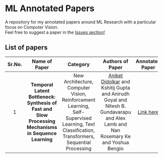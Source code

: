 # ML Annotated Papers

A repository for my annotated papers around ML Research with a particular focus on Computer Vision.  
Feel free to suggest a paper in the [Issues section!](https://github.com/suvadityamuk/ML-Annotated-Papers/issues)

## List of papers

| Sr.No. | Name of Paper | Category | Authors of Paper | Annotated Paper | arXiv | Code Implementation |
| :---: | :---: | :---: | :---: | :---: | :---: | :---: |
| 1 | **Temporal Latent Bottleneck: Synthesis of Fast and Slow Processing Mechanisms in Sequence Learning** | New Architecture, Computer Vision, Reinforcement Learning, Self-Supervised Learning, Text Classification, Transformers, Sequential Processing | [Aniket Didolkar](https://twitter.com/Aniket_d98) and Kshitij Gupta and Anirudh Goyal and Nitesh B. Gundavarapu and Alex Lamb and Nan Rosemary Ke and Yoshua Bengio | [Link here](https://www.google.com) | [arXiv](https://arxiv.org/abs/2205.14794) | [Keras Implementation](https://keras.io/examples/vision/temporal_latent_bottleneck/) (as joint work with [Aritra Roy Gosthipaty](https://github.com/ariG23498))
